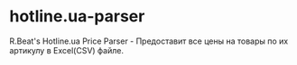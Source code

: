 # hotline.ua-parser
R.Beat's Hotline.ua Price Parser - Предоставит все цены на товары по их артикулу в Excel(CSV) файле. 
